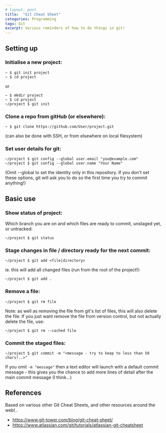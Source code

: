 ```yaml
---
# layout: post
title:  "Git Cheat Sheet"
categories: Programming
tags: Git
excerpt: Various reminders of how to do things in git!
---
```


## Setting up

### Initialise a new project:
```shell
~ $ git init project
~ $ cd project
```
or
```shell
~ $ mkdir project
~ $ cd project
~/project $ git init
```


### Clone a repo from gitHub (or elsewhere):
```shell
~ $ git clone https://github.com/User/project.git
```
(can also be done with SSH, or from elsewhere on local filesystem)


### Set user details for git:
```shell
~/project $ git config --global user.email "you@example.com"
~/project $ git config --global user.name "Your Name"
```
(Omit --global to set the identity only in this repository.  If you don't set these options, git will ask you to do so the first time you try to commit anything!)


## Basic use

### Show status of project:
Which branch you are on and which files are ready to commit, unstaged yet, or untracked:
```shell
~/project $ git status
```


### Stage changes in file / directory ready for the next commit:
```shell
~/project $ git add <file|directory>
```
ie. this will add all changed files (run from the root of the project!):
```shell
~/project $ git add .
```


### Remove a file:
```shell
~/project $ git rm file
```
Note: as well as removing the file from git's list of files, this will also delete the file.  If you just want remove the file from version control, but not actually delete the file, use:
```shell
~/project $ git rm --cached file
```


### Commit the staged files:
```shell
~/project $ git commit -m "<message - try to keep to less than 50 chars!..>"
```
If you omit `-m "message"` then a text editor will launch with a default commit message - this gives you the chance to add more lines of detail after the main commit message (I think...)


## References

Based on various other Git Cheat Sheets, and other resources around the web!..
- https://www.git-tower.com/blog/git-cheat-sheet/
- https://www.atlassian.com/git/tutorials/atlassian-git-cheatsheet
